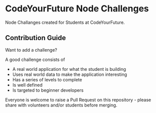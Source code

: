# CodeYourFuture Node Challenges

Node Challanges created for Students at CodeYourFuture.

## Contribution Guide

Want to add a challenge?

A good challenge consists of

- A real world application for what the student is building
- Uses real world data to make the application interesting
- Has a series of levels to complete
- Is well defined
- Is targeted to beginner developers

Everyone is welcome to raise a Pull Request on this repository - please share with volunteers and/or students before merging.
